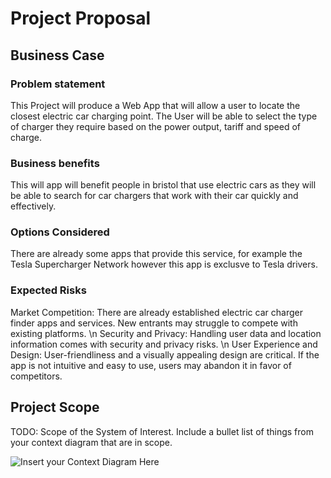 # Project Proposal

## Business Case

### Problem statement
This Project will produce a Web App that will allow a user to locate the closest electric car charging point. The User will be able to select the type of charger they require based on the power output, tariff and speed of charge.

### Business benefits
This will app will benefit people in bristol that use electric cars as they will be able to search for car chargers that work with their car quickly and effectively.

### Options Considered
There are already some apps that provide this service, for example the Tesla Supercharger Network however this app is exclusve to Tesla drivers.

### Expected Risks
Market Competition: There are already established electric car charger finder apps and services. New entrants may struggle to compete with existing platforms.
\n Security and Privacy: Handling user data and location information comes with security and privacy risks.
\n User Experience and Design: User-friendliness and a visually appealing design are critical. If the app is not intuitive and easy to use, users may abandon it in favor of competitors.

## Project Scope
TODO: Scope of the System of Interest. Include a bullet list of things from your context diagram that are in scope.

![Insert your Context Diagram Here](images/context.png)

